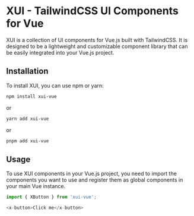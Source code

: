 # XUI - TailwindCSS UI Components for Vue

XUI is a collection of UI components for Vue.js built with TailwindCSS. It is designed to be a lightweight and customizable component library that can be easily integrated into your Vue.js project.

## Installation

To install XUI, you can use npm or yarn:

```bash
npm install xui-vue
```

or

```bash
yarn add xui-vue
```

or
    
```bash
pnpm add xui-vue
```

## Usage

To use XUI components in your Vue.js project, you need to import the components you want to use and register them as global components in your main Vue instance.

```javascript
import { XButton } from 'xui-vue';

<x-button>Click me</x-button>
```
